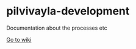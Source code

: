 pilvivayla-development
======================

Documentation about the processes etc

[Go to wiki](https://github.com/koulutuksenpilvivayla/pilvivayla-development/wiki)
